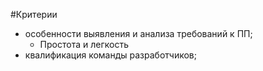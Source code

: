 #Критерии
- особенности выявления и анализа требований к ПП;
  - Простота и легкость
- квалификация команды разработчиков;
